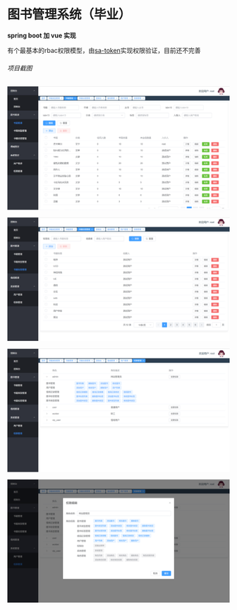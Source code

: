 # 图书管理系统（毕业）

**spring boot 加 vue 实现**

有个最基本的rbac权限模型，由[sa-token](https://sa-token.dev33.cn/doc/index.html#/)实现权限验证，目前还不完善

###### 项目截图

![book](/assets/book.png)



![book-tag](/assets/book-tag.png)



![per](/assets/per.png)



![per-lod](/assets/per-lod.png)
